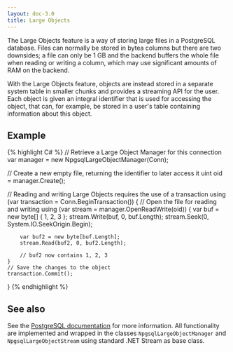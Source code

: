 ```yaml
---
layout: doc-3.0
title: Large Objects
---
```


The Large Objects feature is a way of storing large files in a PostgreSQL database. Files can normally be stored in bytea columns but there are two downsides; a file can only be 1 GB and the backend buffers the whole file when reading or writing a column, which may use significant amounts of RAM on the backend.

With the Large Objects feature, objects are instead stored in a separate system table in smaller chunks and provides a streaming API for the user. Each object is given an integral identifier that is used for accessing the object, that can, for example, be stored in a user's table containing information about this object.

## Example ##

{% highlight C# %}
// Retrieve a Large Object Manager for this connection
var manager = new NpgsqlLargeObjectManager(Conn);

// Create a new empty file, returning the identifier to later access it
uint oid = manager.Create();

// Reading and writing Large Objects requires the use of a transaction
using (var transaction = Conn.BeginTransaction()) {
	// Open the file for reading and writing
	using (var stream = manager.OpenReadWrite(oid)) {
		var buf = new byte[] { 1, 2, 3 };
		stream.Write(buf, 0, buf.Length);
		stream.Seek(0, System.IO.SeekOrigin.Begin);
		
		var buf2 = new byte[buf.Length];
		stream.Read(buf2, 0, buf2.Length);
		
		// buf2 now contains 1, 2, 3
	}
	// Save the changes to the object
	transaction.Commit();
}
{% endhighlight %}

## See also ##

See the [PostgreSQL documentation](http://www.postgresql.org/docs/current/static/largeobjects.html) for more information. All functionality are implemented and wrapped in the classes `NpgsqlLargeObjectManager` and `NpgsqlLargeObjectStream` using standard .NET Stream as base class.

